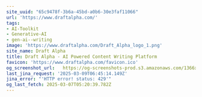 ```yaml
---
site_uuid: "65c9478f-3b6a-45bd-a0b6-30e3faf11066"
url: 'https://www.draftalpha.com/'
tags:
- AI-Toolkit
- Generative-AI
- gen-ai--writing
image: 'https://www.draftalpha.com/Draft_Alpha_logo_1.png'
site_name: Draft Alpha
title: Draft Alpha - AI Powered Content Writing Platform
favicon: 'https://www.draftalpha.com/favicon.ico'
og_screenshot_url:   https://og-screenshots-prod.s3.amazonaws.com/1366x768/80/false/9fc5f0e0ccfd0e1d1f1765a4bf0636e53c5ac0ca0a9c386b1da131453723cf88.jpeg
last_jina_request: '2025-03-09T06:45:14.149Z'
jina_error: "'HTTP error! status: 429'"
og_last_fetch: 2025-03-07T05:20:39.782Z
---
```


